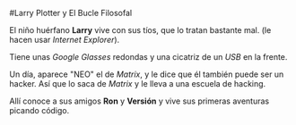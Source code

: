 #Larry Plotter y El Bucle Filosofal

El niño huérfano **Larry** vive con sus tíos, que lo tratan bastante mal.
(le hacen usar *Internet Explorer*).

Tiene unas *Google Glasses* redondas y una cicatriz de un *USB* en la frente. 

Un día, aparece "NEO" el de *Matrix*, y le dice que él también puede ser un hacker. 
Así que lo saca de *Matrix* y le lleva a una escuela de hacking. 

Allí conoce a sus amigos **Ron** y **Versión** y vive sus primeras aventuras picando código. 